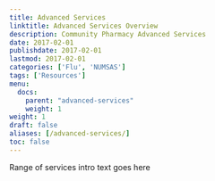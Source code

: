 ```yaml
---
title: Advanced Services
linktitle: Advanced Services Overview
description: Community Pharmacy Advanced Services
date: 2017-02-01
publishdate: 2017-02-01
lastmod: 2017-02-01
categories: ['Flu', 'NUMSAS']
tags: ['Resources']
menu:
  docs:
    parent: "advanced-services"
    weight: 1
weight: 1
draft: false
aliases: [/advanced-services/]
toc: false
---
```


 Range of services intro text goes here
